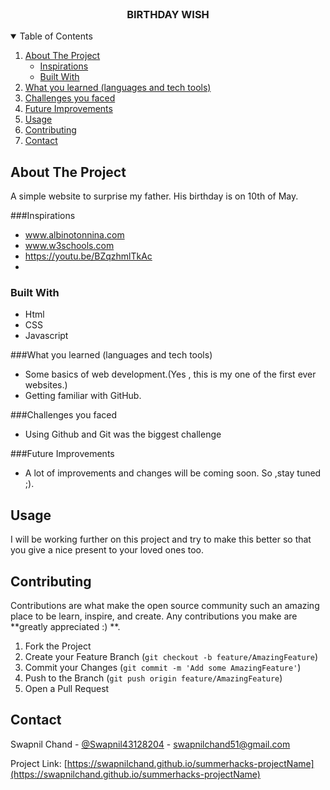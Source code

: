 <!-- PROJECT LOGO -->
<br />
<p align="center">
  <h3 align="center">BIRTHDAY WISH</h3>
</p>



<!-- TABLE OF CONTENTS -->
<details open="open">
  <summary>Table of Contents</summary>
  <ol>
    <li>
      <a href="#about-the-project">About The Project</a>
      <ul>
        <li><a href="#inspirations">Inspirations</a></li>
        <li><a href="#built-with">Built With</a></li>
      </ul>
    </li>
   <li><a href=" What you learned (languages and tech tools)">What you learned (languages and tech tools)</a></li>
     <li><a href="Challenges you faced">Challenges you faced</a></li>
    <li><a href="Future Improvements">Future Improvements</a></li>
    <li><a href="#usage">Usage</a></li>
    <li><a href="#contributing">Contributing</a></li>
    <li><a href="#contact">Contact</a></li>
    
  </ol>
</details>



<!-- ABOUT THE PROJECT -->
## About The Project
A simple website to surprise my father.
His birthday is on 10th of May.

###Inspirations
* www.albinotonnina.com
* www.w3schools.com
* https://youtu.be/BZqzhmlTkAc
* 
### Built With

* Html
* CSS
* Javascript

###What you learned (languages and tech tools)
* Some basics of web development.(Yes , this is my one of the first ever websites.)
* Getting familiar with GitHub.



###Challenges you faced
* Using Github and Git was the biggest challenge

###Future Improvements
* A lot of improvements and changes will be coming soon. So ,stay tuned ;).

## Usage
I will be working further on this project and try to make this better so that you give a nice present to your loved ones too.

<!-- CONTRIBUTING -->
## Contributing

Contributions are what make the open source community such an amazing place to be learn, inspire, and create. Any contributions you make are **greatly appreciated :) **.

1. Fork the Project
2. Create your Feature Branch (`git checkout -b feature/AmazingFeature`)
3. Commit your Changes (`git commit -m 'Add some AmazingFeature'`)
4. Push to the Branch (`git push origin feature/AmazingFeature`)
5. Open a Pull Request



<!-- CONTACT -->
## Contact

Swapnil Chand - [@Swapnil43128204](https://twitter.com/Swapnil43128204) - swapnilchand51@gmail.com

Project Link: [https://swapnilchand.github.io/summerhacks-projectName](https://swapnilchand.github.io/summerhacks-projectName)








